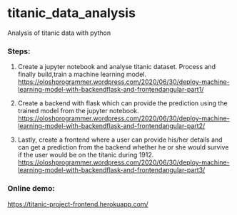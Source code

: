 # titanic_data_analysis
Analysis of titanic data with python



### Steps:
  1. Create a jupyter notebook and analyse titanic dataset. Process and finally build,train a machine learning model.
  https://oloshprogrammer.wordpress.com/2020/06/30/deploy-machine-learning-model-with-backendflask-and-frontendangular-part1/
  
  2. Create a backend with flask which can provide the prediction using the trained model from the jupyter notebook.
  https://oloshprogrammer.wordpress.com/2020/06/30/deploy-machine-learning-model-with-backendflask-and-frontendangular-part2/

  3. Lastly, create a frontend where a user can provide his/her details and can get a prediction from the backend whether he or she would survive if the user would be on the titanic during 1912.
  https://oloshprogrammer.wordpress.com/2020/06/30/deploy-machine-learning-model-with-backendflask-and-frontendangular-part3/ 


### Online demo:
https://titanic-project-frontend.herokuapp.com/
